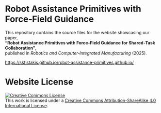 # Robot Assistance Primitives with Force‑Field Guidance

This repository contains the source files for the website showcasing our paper,  
**“Robot Assistance Primitives with Force‑Field Guidance for Shared‑Task Collaboration”**,  
published in *Robotics and Computer‑Integrated Manufacturing* (2025).

https://sktistakis.github.io/robot-assistance-primitives.github.io/

# Website License
<a rel="license" href="http://creativecommons.org/licenses/by-sa/4.0/"><img alt="Creative Commons License" style="border-width:0" src="https://i.creativecommons.org/l/by-sa/4.0/88x31.png" /></a><br />This work is licensed under a <a rel="license" href="http://creativecommons.org/licenses/by-sa/4.0/">Creative Commons Attribution-ShareAlike 4.0 International License</a>.
